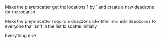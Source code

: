 Make the playerscatter get the locations 1 by 1 and create a new deadzone for the location

Make the playerscatter require a deadzone identifier and add deadzones to everyone that isn't in the list to scatter initially

Everything else